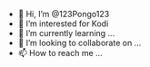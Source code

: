 - 👋 Hi, I’m @123Pongo123
- 👀 I’m interested for Kodi
- 🌱 I’m currently learning ...
- 💞️ I’m looking to collaborate on ...
- 📫 How to reach me ...

<!---
123Pongo123/123Pongo123 is a ✨ special ✨ repository because its `README.md` (this file) appears on your GitHub profile.
You can click the Preview link to take a look at your changes.
--->
